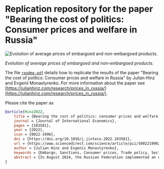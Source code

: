 # Replication repository for the paper "Bearing the cost of politics: Consumer prices and welfare in Russia"

![Evolution of average prices of embargoed and non-embargoed products.](https://julianhinz.com/research/prices_in_russia/treatment_control.svg)

*Evolution of average prices of embargoed and non-embargoed products.*

The file [`readme.pdf`](readme.pdf) details how to replicate the results of the paper "Bearing the cost of politics: Consumer prices and welfare in Russia" by Julian Hinz and Evgenii Monastyrenko. For more information about the paper see [https://julianhinz.com/research/prices_in_russia/](https://julianhinz.com/research/prices_in_russia/).

Please cite the paper as

```bibtex
@article{Hinz2022,
    title = {Bearing the cost of politics: consumer prices and welfare in Russia},
    journal = {Journal of International Economics},
    pages = {103581},
    year = {2022},
    issn = {0022-1996},
    doi = {https://doi.org/10.1016/j.jinteco.2022.103581},
    url = {https://www.sciencedirect.com/science/article/pii/S0022199622000137},
    author = {Julian Hinz and Evgenii Monastyrenko},
    keywords = {Embargo, Sanctions, Consumer prices, Trade policy, Sectoral linkages},
    abstract = {In August 2014, the Russian Federation implemented an embargo on select food and agricultural imports from Western countries in response to previously imposed economic sanctions. In this paper we quantify the effect of this embargo on consumer prices and welfare in Russia. We provide evidence for the direct effect on monthly consumer prices with a difference-in-differences approach. The embargo caused prices of embargoed goods to rise by up to 7.7% – 14.9% in the short run and by on average 2.6% – 8.1% until at least 2016. The results further suggest the shock was transmitted to non-embargoed sectors through domestic input-output linkages. We then construct a general equilibrium Ricardian model of trade with input-output linkages and goods that are tradable, non-tradable or embargoed. The model-based counterfactual analysis predicts the overall price index in Russia to have increased by 0.33% and welfare to have declined by 1.84% due to the embargo.}
}
```
